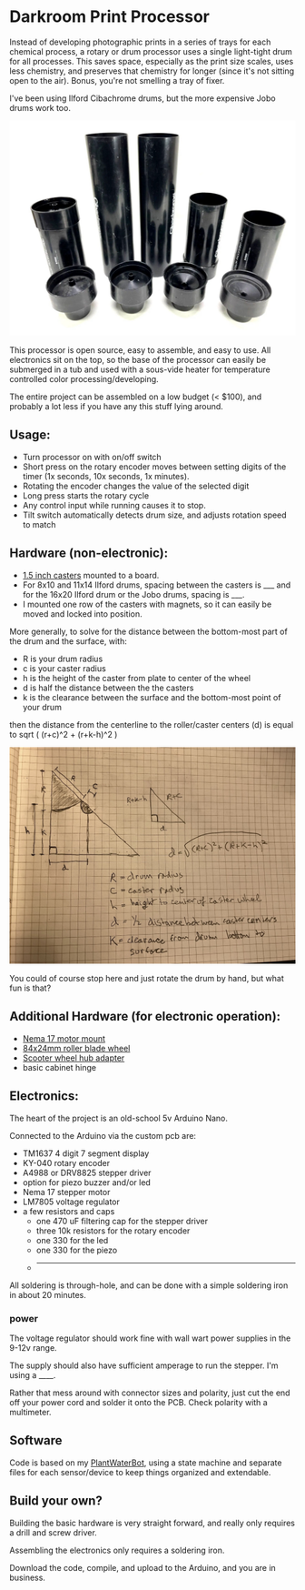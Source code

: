 # Darkroom Print Processor

Instead of developing photographic prints in a series of trays for each chemical process, a 
rotary or drum processor uses a single light-tight drum for all processes.  This saves space,
especially as the print size scales, uses less chemistry, and preserves that chemistry for
longer (since it's not sitting open to the air).  Bonus, you're not smelling a tray of fixer.

I've been using Ilford Cibachrome drums, but the more expensive Jobo drums work too.

![Cibachrome drums in 8x10 and 11x14](img/Cibachrome%20drums.jpg)

This processor is open source, easy to assemble, and easy to use.  All electronics sit on the top,
so the base of the processor can easily be submerged in a tub and used with a sous-vide heater for
temperature controlled color processing/developing.

The entire project can be assembled on a low budget (< $100), and probably a lot less if you 
have any this stuff lying around.


## Usage:
 - Turn processor on with on/off switch
 - Short press on the rotary encoder moves between setting digits of the timer (1x seconds, 10x
seconds, 1x minutes).
 - Rotating the encoder changes the value of the selected digit
 - Long press starts the rotary cycle
 - Any control input while running causes it to stop.
 - Tilt switch automatically detects drum size, and adjusts rotation speed to match


## Hardware (non-electronic):

 - [1.5 inch casters](https://www.amazon.com/gp/product/B09V74CMRQ/ref=ppx_yo_dt_b_search_asin_title?ie=UTF8&psc=1) mounted to a board.
 - For 8x10 and 11x14 Ilford drums, spacing between the casters is ___ and for the 16x20 Ilford drum or the Jobo drums, spacing is ___.
 - I mounted one row of the casters with magnets, so it can easily be moved and locked into position.

More generally, to solve for the distance between the bottom-most part of the drum and the surface, with:
 - R is your drum radius
 - c is your caster radius
 - h is the height of the caster from plate to center of the wheel
 - d is half the distance between the the casters
 - k is the clearance between the surface and the bottom-most point of your drum

then the distance from the centerline to the roller/caster centers (d) is equal to sqrt ( (r+c)^2 + (r+k-h)^2 )

![caster geometry](img/caster%20geometry.jpeg)

You could of course stop here and just rotate the drum by hand, but what fun is that?

## Additional Hardware (for electronic operation):

 - [Nema 17 motor mount](https://www.pololu.com/product/2266)
 - [84x24mm roller blade wheel](https://www.pololu.com/product/3275)
 - [Scooter wheel hub adapter](https://www.pololu.com/product/2673)
 - basic cabinet hinge

## Electronics:

The heart of the project is an old-school 5v Arduino Nano.

Connected to the Arduino via the custom pcb are:

 - TM1637 4 digit 7 segment display
 - KY-040 rotary encoder
 - A4988 or DRV8825 stepper driver
 - option for piezo buzzer and/or led 
 - Nema 17 stepper motor
 - LM7805 voltage regulator
 - a few resistors and caps
   - one 470 uF filtering cap for the stepper driver
   - three 10k resistors for the rotary encoder
   -  one 330 for the led 
   -  one 330 for the piezo
   -  _____

All soldering is through-hole, and can be done with a simple soldering iron in about 20 minutes.

### power

The voltage regulator should work fine with wall wart power supplies in the 9-12v range.

The supply should also have sufficient amperage to run the stepper.  I'm using a ____.

Rather that mess around with connector sizes and polarity, just cut the end off your power cord and 
solder it onto the PCB.  Check polarity with a multimeter.

## Software

Code is based on my [PlantWaterBot](https://github.com/brianssparetime/PlantWaterBot), using a state machine and separate files for each
sensor/device to keep things organized and extendable.


## Build your own?

Building the basic hardware is very straight forward, and really only requires a drill and screw driver.

Assembling the electronics only requires a soldering iron.

Download the code, compile, and upload to the Arduino, and you are in business.


